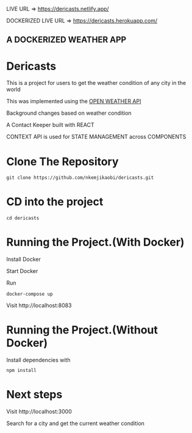 LIVE URL => https://dericasts.netlify.app/ 

DOCKERIZED LIVE URL => https://dericasts.herokuapp.com/

<h2>A DOCKERIZED WEATHER APP</h2>

<h1>Dericasts</h1>
<p>This is a project for users to get the weather condition of any city in the world</p>
<p>This was implemented using the <a href='https://openweathermap.org'>OPEN WEATHER API</a></p>
<p>Background changes based on weather condition </p>

A Contact Keeper built with REACT 
<p>CONTEXT API is used for STATE MANAGEMENT across COMPONENTS</p>

<h1>Clone The Repository</h1>
<code><pre>git clone https://github.com/nkemjikaobi/dericasts.git</pre></code>

<h1>CD into the project</h1>
<code><pre>cd dericasts</pre></code>

<h1>Running the Project.(With Docker)</h1>
<p>Install Docker</p>
<p>Start Docker</p>

Run<code><pre>docker-compose up</pre></code>
Visit http://localhost:8083

<h1>Running the Project.(Without Docker)</h1>
Install dependencies with <code><pre>npm install</pre></code>

<h1>Next steps</h1>
Visit http://localhost:3000
<p>Search for a city and get the current weather condition</p>
